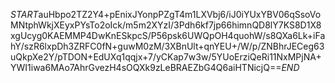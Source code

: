 $START$auHbpo2TZ2Y4+pEnixJYonpPZgT4m1LXVbj6/iJ0iYUxYBV06qSsoVoMNtphWkjXEyxPYsTo2oIck/m5m2XYzI/3Pdh6kf7jp66himnQD8lY7KS8D1X8xgUcyg0KAEMMP4DwKnESkpcS/P56psk6UWQpOH4quohW/s8QXa6Lk+iFahY/szR6lxpDh3ZRFC0fN+guwM0zM/3XBnUlt+qnYEU+/W/p/ZNBhrJECeg63uQkpXe2Y/pTDON+EdUXq1qqjx+7/yCKap7w3w/5YUoErziQeRi11NxMPjNA+YWI1iwa6MAo7AhrGvezH4sOQXk9zLeBRAEZbG4Q6aiHTNicjQ==$END$
